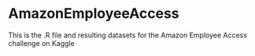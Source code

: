 # AmazonEmployeeAccess

This is the .R file and resulting datasets for the Amazon Employee Access challenge on Kaggle
